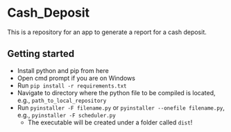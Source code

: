 # Cash_Deposit

This is a repository for an app to generate a report for a cash deposit.

## Getting started
- Install python and pip from here
- Open cmd prompt if you are on Windows
- Run `pip install -r requirements.txt`
- Navigate to directory where the python file to be compiled is located, e.g., `path_to_local_repository`
- Run `pyinstaller -F filename.py` or `pyinstaller --onefile filename.py`, e.g., `pyinstaller -F scheduler.py`
    - The executable will be created under a folder called `dist`!

